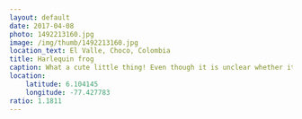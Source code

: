 ```yaml
---
layout: default
date: 2017-04-08
photo: 1492213160.jpg
image: /img/thumb/1492213160.jpg
location_text: El Valle, Choco, Colombia
title: Harlequin frog
caption: What a cute little thing! Even though it is unclear whether it was poisonous or not...
location:
    latitude: 6.104145
    longitude: -77.427783
ratio: 1.1811
---
```


